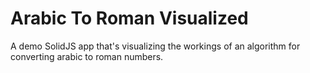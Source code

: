 # Arabic To Roman Visualized
A demo SolidJS app that's visualizing the workings of an algorithm for converting arabic to roman numbers.
